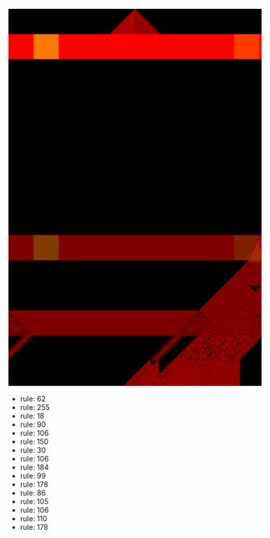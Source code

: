 ![photo](./output.png) 
 * rule: 62
* rule: 255
* rule: 18
* rule: 90
* rule: 106
* rule: 150
* rule: 30
* rule: 106
* rule: 184
* rule: 99
* rule: 178
* rule: 86
* rule: 105
* rule: 106
* rule: 110
* rule: 178

